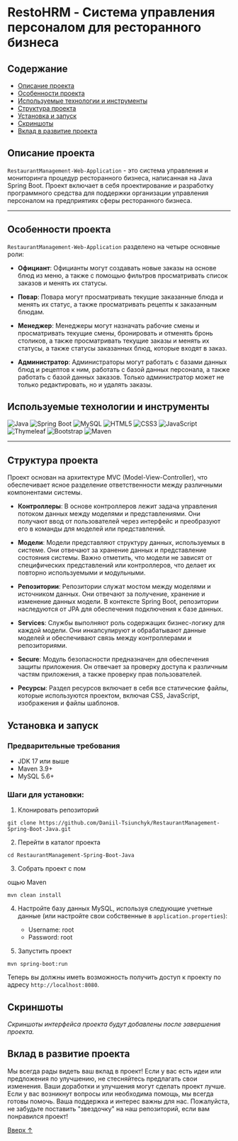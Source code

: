 # RestoHRM - Система управления персоналом для ресторанного бизнеса
<a id="top"></a>

## Содержание

- [Описание проекта](#описание-проекта)
- [Особенности проекта](#особенности-проекта)
- [Используемые технологии и инструменты](#используемые-технологии-и-инструменты)
- [Структура проекта](#структура-проекта)
- [Установка и запуск](#установка-и-запуск)
- [Скриншоты](#скриншоты)
- [Вклад в развитие проекта](#вклад-в-развитие-проекта)

## Описание проекта
`RestaurantManagement-Web-Application` - это система управления и мониторинга процедур ресторанного бизнеса, написанная на Java Spring Boot. Проект включает в себя проектирование и разработку программного средства для поддержки организации управления персоналом на предприятиях сферы ресторанного бизнеса.

---

## Особенности проекта

`RestaurantManagement-Web-Application` разделено на четыре основные роли:

- **Официант**: Официанты могут создавать новые заказы на основе блюд из меню, а также с помощью фильтров просматривать список заказов и менять их статусы.

- **Повар**: Повара могут просматривать текущие заказанные блюда и менять их статус, а также просматривать рецепты к заказанным блюдам.

- **Менеджер**: Менеджеры могут назначать рабочие смены и просматривать текущие смены, бронировать и отменять бронь столиков, а также просматривать текущие заказы и менять их статусы, а также статусы заказанных блюд, которые входят в заказ.

- **Администратор**: Администраторы могут работать с базами данных блюд и рецептов к ним, работать с базой данных персонала, а также работать с базой данных заказов. Только администратор может не только редактировать, но и удалять заказы.

## Используемые технологии и инструменты

![Java](https://img.shields.io/badge/Java-007396.svg?style=for-the-badge&logo=java)
![Spring Boot](https://img.shields.io/badge/Spring_Boot-F2F4F9.svg?style=for-the-badge&logo=spring-boot)
![MySQL](https://img.shields.io/badge/MySQL-4479A1.svg?style=for-the-badge&logo=mysql)
![HTML5](https://img.shields.io/badge/HTML5-E34F26.svg?style=for-the-badge&logo=html5)
![CSS3](https://img.shields.io/badge/CSS3-1572B6.svg?style=for-the-badge&logo=css3)
![JavaScript](https://img.shields.io/badge/JavaScript-F7DF1E.svg?style=for-the-badge&logo=javascript)
![Thymeleaf](https://img.shields.io/badge/Thymeleaf-005F0F.svg?style=for-the-badge)
![Bootstrap](https://img.shields.io/badge/Bootstrap-7952B3.svg?style=for-the-badge&logo=bootstrap)
![Maven](https://img.shields.io/badge/Maven-C71A36.svg?style=for-the-badge&logo=apache-maven)

---

## Структура проекта
Проект основан на архитектуре MVC (Model-View-Controller), что обеспечивает ясное разделение ответственности между различными компонентами системы. 

- **Контроллеры**: В основе контроллеров лежит задача управления потоком данных между моделями и представлениями. Они получают ввод от пользователей через интерфейс и преобразуют его в команды для моделей или представлений.

- **Модели**: Модели представляют структуру данных, используемых в системе. Они отвечают за хранение данных и представление состояния системы. Важно отметить, что модели не зависят от специфических представлений или контроллеров, что делает их повторно используемыми и модульными.

- **Репозитории**: Репозитории служат мостом между моделями и источником данных. Они отвечают за получение, хранение и изменение данных модели. В контексте Spring Boot, репозитории наследуются от JPA для обеспечения подключения к базе данных.

- **Services**: Службы выполняют роль содержащих бизнес-логику для каждой модели. Они инкапсулируют и обрабатывают данные моделей и обеспечивают связь между контроллерами и репозиториями.

- **Secure**: Модуль безопасности предназначен для обеспечения защиты приложения. Он отвечает за проверку доступа к различным частям приложения, а также проверку прав пользователей.

- **Ресурсы**: Раздел ресурсов включает в себя все статические файлы, которые используются проектом, включая CSS, JavaScript, изображения и файлы шаблонов.


## Установка и запуск

### Предварительные требования
- JDK 17 или выше
- Maven 3.9+
- MySQL 5.6+

### Шаги для установки:

1. Клонировать репозиторий
```shell
git clone https://github.com/Daniil-Tsiunchyk/RestaurantManagement-Spring-Boot-Java.git
```

2. Перейти в каталог проекта
```shell
cd RestaurantManagement-Spring-Boot-Java
```

3. Собрать проект с пом

ощью Maven
```shell
mvn clean install
```

4. Настройте базу данных MySQL, используя следующие учетные данные (или настройте свои собственные в `application.properties`):
   - Username: root
   - Password: root

5. Запустить проект
```shell
mvn spring-boot:run
```

Теперь вы должны иметь возможность получить доступ к проекту по адресу `http://localhost:8080`.

## Скриншоты

_Скриншоты интерфейса проекта будут добавлены после завершения проекта._

## Вклад в развитие проекта

Мы всегда рады видеть ваш вклад в проект! Если у вас есть идеи или предложения по улучшению, не стесняйтесь предлагать свои изменения. Ваши доработки и улучшения могут сделать проект лучше. Если у вас возникнут вопросы или необходима помощь, мы всегда готовы помочь. Ваша поддержка и интерес важны для нас. Пожалуйста, не забудьте поставить "звездочку" на наш репозиторий, если вам понравился проект!

[Вверх ↑](#top)
